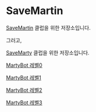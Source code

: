 # SaveMartin
[SaveMartin](https://www.chess.com/club/savemartin "savemartin") 클럽을 위한 저장소입니다.

그러고,

[SaveMarty](https://www.chess.com/club/savemarty "savemarty") 클럽을 위한 저장소입니다.

[MartyBot 레벨0](https://urobot2011.github.io/SaveMartin/MartyBotL0/ "MartyBot 레벨0")

[MartyBot 레벨1](https://urobot2011.github.io/SaveMartin/MartyBot/ "MartyBot 레벨1")

[MartyBot 레벨2](https://urobot2011.github.io/SaveMartin/MartyBotL2/ "MartyBot 레벨2")

[MartyBot 레벨3](https://urobot2011.github.io/SaveMartin/MartyBotL3/ "MartyBot 레벨3")
